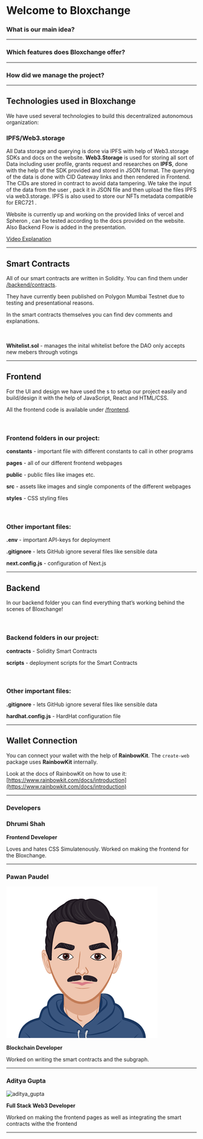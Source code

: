 # Welcome to Bloxchange

### What is our main idea?

---

### Which features does Bloxchange offer?

---

### How did we manage the project?

---

## Technologies used in Bloxchange

We have used several technologies to build this decentralized autonomous organization:

### IPFS/Web3.storage

All Data storage and querying is done via IPFS with help of Web3.storage SDKs and docs on the website.
**Web3.Storage** is used for storing all sort of Data including user profile, grants request and researches on **IPFS**, done with the help of the SDK provided and stored in JSON format.
The querying of the data is done with CID Gateway links and then rendered in Frontend. The CIDs are stored in contract to avoid data tampering. We take the input of the data from the user , pack it in JSON file and then upload the files IPFS via web3.storage. IPFS is also used to store our NFTs metadata compatible for ERC721 .

Website is currently up and working on the provided links of vercel and Spheron , can be tested according to the docs provided on the website. Also Backend Flow is added in the presentation.

[Video Explanation](https://clipchamp.com/watch/AYASYGnmhvo)

---

## Smart Contracts

All of our smart contracts are written in Solidity. You can find them under [/backend/contracts](https://github.com/adiig7/Polygon-BUIDL-IT/tree/main/backend/contracts).

They have currently been published on Polygon Mumbai Testnet due to testing and presentational reasons.

In the smart contracts themselves you can find dev comments and explanations.
<br /><br /><br />

**Whitelist.sol** - manages the inital whitelist before the DAO only accepts new mebers through votings

---

## Frontend

For the UI and design we have used the s to setup our project easily and build/design it with the help of JavaScript, React and HTML/CSS.

All the frontend code is available under [/frontend](https://github.com/adiig7/Polygon-BUIDL-IT/tree/main/frontend).
<br /><br /><br />

### Frontend folders in our project:

**constants** - important file with different constants to call in other programs

**pages** - all of our different frontend webpages

**public** - public files like images etc.

**src** - assets like images and single components of the different webpages

**styles** - CSS styling files
<br /><br /><br />

### Other important files:

**.env** - important API-keys for deployment

**.gitignore** - lets GitHub ignore several files like sensible data

**next.config.js** - configuration of Next.js

---

## Backend

In our backend folder you can find everything that’s working behind the scenes of Bloxchange!
<br /><br /><br />

### Backend folders in our project:

**contracts** - Solidity Smart Contracts

**scripts** - deployment scripts for the Smart Contracts
<br /><br /><br />

### Other important files:

**.gitignore** - lets GitHub ignore several files like sensible data

**hardhat.config.js** - HardHat configuration file

---

## Wallet Connection

You can connect your wallet with the help of **RainbowKit**. The `create-web` package uses **RainbowKit** internally.

Look at the docs of RainbowKit on how to use it: [https://www.rainbowkit.com/docs/introduction](https://www.rainbowkit.com/docs/introduction)

---

### Developers

### Dhrumi Shah

**Frontend Developer**

Loves and hates CSS Simulatenously. Worked on making the frontend for the Bloxchange.

---

### Pawan Paudel

![pawan](https://raw.githubusercontent.com/pawanpaudel93/portfolio/main/public/img/me.png)

**Blockchain Developer**

Worked on writing the smart contracts and the subgraph.

---

### Aditya Gupta

![aditya_gupta](https://user-images.githubusercontent.com/11206675/184015293-d9fc4e74-9a6a-49e7-be93-f0c7d1ebac32.jpg)

**Full Stack Web3 Developer**

Worked on making the frontend pages as well as integrating the smart contracts withe the frontend

---
